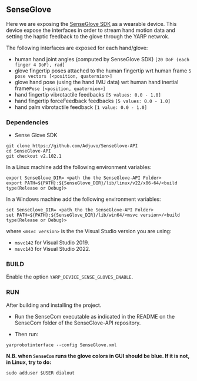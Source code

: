 ## SenseGlove

Here we are exposing the [SenseGlove SDK](https://github.com/Adjuvo/SenseGlove-API) as a wearable device. This device expose the interfaces in order to stream hand motion data and setting the haptic feedback to the glove through the YARP netwrok.

The following interfaces are exposed for each hand/glove:

- human hand joint angles (computed by SenseGlove SDK) `[20 DoF (each finger 4 DoF), rad]`
- glove fingertip poses attached to the human fingertip wrt human frame `5 pose vectors [<position, quaternion>]`
- glove hand pose (using the hand IMU data) wrt human hand inertial frame`Pose [<position, quaternion>]`
- hand fingertip vibrotactile feedbacks `[5 values: 0.0 - 1.0]`
- hand fingertip forceFeedback feedbacks `[5 values: 0.0 - 1.0]`
- hand palm vibrotactile feedback `[1 value: 0.0 - 1.0]`


### Dependencies

- Sense Glove SDK
```
git clone https://github.com/Adjuvo/SenseGlove-API
cd SenseGlove-API
git checkout v2.102.1
```
In a Linux machine add the following environment variables:

```
export SenseGlove_DIR= <path tho the SenseGlove-API Folder>
export PATH=${PATH}:${SenseGlove_DIR}/lib/linux/v22/x86-64/<build type(Release or Debug)> 
```
In a Windows machine  add the following environment variables:

```
set SenseGlove_DIR= <path tho the SenseGlove-API Folder>
set PATH=${PATH}:${SenseGlove_DIR}/lib/win64/<msvc version>/<build type(Release or Debug)> 
```
where `<msvc version>` is the the Visual Studio version you are using:
- `msvc142` for Visual Studio 2019.
- `msvc143` for Visual Studio 2022.

### BUILD

Enable the option `YARP_DEVICE_SENSE_GLOVES_ENABLE`.

### RUN

After building and installing the project.

- Run the SenseCom executable as indicated in the README on the SenseCom folder of the SenseGlove-API repository.
    
- Then run:
```
yarprobotinterface --config SenseGlove.xml
```

**N.B. when `SenseCom` runs the glove colors in GUI should be blue. If it is not, in Linux, try to do:**
``` 
sudo adduser $USER dialout
```
